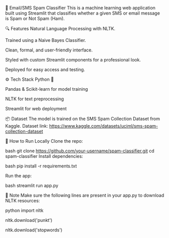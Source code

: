 📩 Email/SMS Spam Classifier
This is a machine learning web application built using Streamlit that classifies whether a given SMS or email message is Spam or Not Spam (Ham).

🔍 Features
Natural Language Processing with NLTK.

Trained using a Naive Bayes Classifier.

Clean, formal, and user-friendly interface.

Styled with custom Streamlit components for a professional look.

Deployed for easy access and testing.

⚙️ Tech Stack
Python 🐍

Pandas & Scikit-learn for model training

NLTK for text preprocessing

Streamlit for web deployment

📦 Dataset
The model is trained on the SMS Spam Collection Dataset from Kaggle.
Dataset link: https://www.kaggle.com/datasets/uciml/sms-spam-collection-dataset


🚀 How to Run Locally
Clone the repo:

bash
git clone https://github.com/your-username/spam-classifier.git
cd spam-classifier
Install dependencies:

bash
pip install -r requirements.txt

Run the app:

bash
streamlit run app.py

📝 Note
Make sure the following lines are present in your app.py to download NLTK resources:

python
import nltk

nltk.download('punkt')

nltk.download('stopwords')
